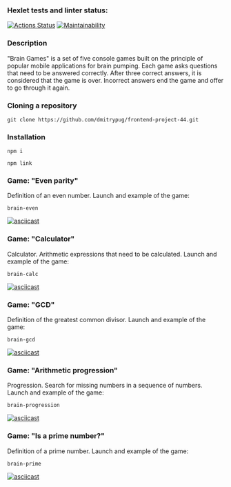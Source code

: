 ### Hexlet tests and linter status:
[![Actions Status](https://github.com/dmitrypug/frontend-project-44/workflows/hexlet-check/badge.svg)](https://github.com/dmitrypug/frontend-project-44/actions)
[![Maintainability](https://api.codeclimate.com/v1/badges/b799fa31e46cb5b7740f/maintainability)](https://codeclimate.com/github/dmitrypug/frontend-project-44/maintainability)

### Description
"Brain Games" is a set of five console games built on the principle of popular mobile applications for brain pumping. Each game asks questions that need to be answered correctly. After three correct answers, it is considered that the game is over. Incorrect answers end the game and offer to go through it again.

### Cloning a repository
```
git clone https://github.com/dmitrypug/frontend-project-44.git
```

### Installation
```
npm i
```
```
npm link
```

### Game: "Even parity"
Definition of an even number. Launch and example of the game:
```
brain-even
```
[![asciicast](https://asciinema.org/a/V4ZBirc2m2fJzVcFokIQvOX8U.svg)](https://asciinema.org/a/V4ZBirc2m2fJzVcFokIQvOX8U)

### Game: "Calculator"
Calculator. Arithmetic expressions that need to be calculated. Launch and example of the game:
```
brain-calc
```
[![asciicast](https://asciinema.org/a/yDpwzz9dPyDC8PI7S9QHW7LEw.svg)](https://asciinema.org/a/yDpwzz9dPyDC8PI7S9QHW7LEw)

### Game: "GCD"
Definition of the greatest common divisor. Launch and example of the game:
```
brain-gcd
```
[![asciicast](https://asciinema.org/a/q7ppheJVuiraDjwJGXqPukd5R.svg)](https://asciinema.org/a/q7ppheJVuiraDjwJGXqPukd5R)

### Game: "Arithmetic progression"
Progression. Search for missing numbers in a sequence of numbers. Launch and example of the game:
```
brain-progression
```
[![asciicast](https://asciinema.org/a/etMAmuE6PRyFKezPwKNz5O7ZV.svg)](https://asciinema.org/a/etMAmuE6PRyFKezPwKNz5O7ZV)

### Game: "Is a prime number?"
Definition of a prime number. Launch and example of the game:
```
brain-prime
```
[![asciicast](https://asciinema.org/a/250pTWgYqrr2E8rGIblml4R4g.svg)](https://asciinema.org/a/250pTWgYqrr2E8rGIblml4R4g)
